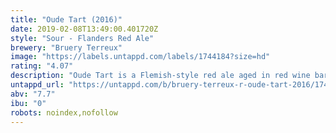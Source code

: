 ```yaml
---
title: "Oude Tart (2016)"
date: 2019-02-08T13:49:00.401720Z
style: "Sour - Flanders Red Ale"
brewery: "Bruery Terreux"
image: "https://labels.untappd.com/labels/1744184?size=hd"
rating: "4.07"
description: "Oude Tart is a Flemish-style red ale aged in red wine barrels for 18 months. It's pleasantly sour with hints of leather, dark fruit and toasty oak. While this is one of the more classic beer styles that we make, it's not a style that you can find too often in the United States. Originating in style from the Flanders region of Belgium, near the French border, this dark, sour ale has roots deep in brewing history and predates most of the ales that have become popular in contemporary culture.  We're doing our best to keep the tradition alive by brewing and aging this beer here on the west coast."
untappd_url: "https://untappd.com/b/bruery-terreux-r-oude-tart-2016/1744184"
abv: "7.7"
ibu: "0"
robots: noindex,nofollow
---
```

